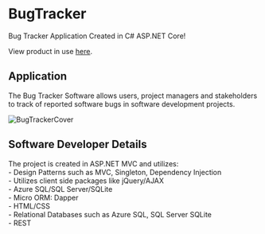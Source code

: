 # BugTracker
Bug Tracker Application Created in C# ASP.NET Core!

View product in use [here](https://bug-tracker-syncfusion.herokuapp.com/).

## Application
The Bug Tracker Software allows users, project managers and stakeholders to track of reported software bugs in software development projects.

![BugTrackerCover](https://github.com/Sunnigen/BugTrackerSyncFusion/blob/master/DesignDocuments/progress-02272022.gif)

## Software Developer Details
The project is created in ASP.NET MVC and utilizes:  
    - Design Patterns such as MVC, Singleton, Dependency Injection  
    - Utilizes client side packages like jQuery/AJAX  
    - Azure SQL/SQL Server/SQLite  
    - Micro ORM: Dapper  
    - HTML/CSS  
    - Relational Databases such as Azure SQL, SQL Server SQLite  
    - REST  
